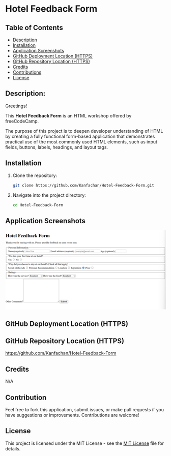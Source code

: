 # Hotel Feedback Form

## Table of Contents

- [Description](#description)
- [Installation](#installation)
- [Application Screenshots](#application-screenshots)
- [GitHub Deployment Location (HTTPS)](#github-deployment-location-https)
- [GitHub Repository Location (HTTPS)](#github-repository-location-https)
- [Credits](#credits)
- [Contributions](#contributions)
- [License](#license)

## Description:

Greetings!

This **Hotel Feedback Form** is an HTML workshop offered by freeCodeCamp. 

The purpose of this project is to deepen developer understanding of HTML by creating a fully functional form-based application that demonstrates practical use of the most commonly used HTML elements, such as input fields, buttons, labels, headings, and layout tags.


## Installation

1. Clone the repository:
   ```bash
   git clone https://github.com/Kanfachan/Hotel-Feedback-Form.git
   ```
2. Navigate into the project directory:
   ```bash
   cd Hotel-Feedback-Form
   ```

## Application Screenshots
![screenshot1](/screenshots/screenshot.png)

## GitHub Deployment Location (HTTPS)



## GitHub Repository Location (HTTPS)

https://github.com/Kanfachan/Hotel-Feedback-Form

## Credits

N/A

## Contribution

Feel free to fork this application, submit issues, or make pull requests if you have suggestions or improvements. Contributions are welcome!

## License

This project is licensed under the MIT License - see the [MIT License](LICENSE) file for details.